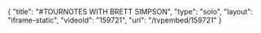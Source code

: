 {
    "title": "#TOURNOTES WITH BRETT SIMPSON",
    "type": "solo",
    "layout": "iframe-static",
    "videoId": "159721",
    "url": "\/tvpembed\/159721"
}